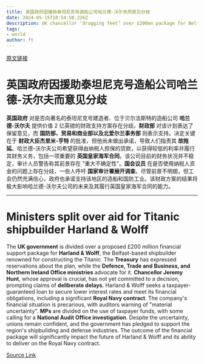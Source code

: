 ```yaml
---
title: 英国政府因援助泰坦尼克号造船公司哈兰德-沃尔夫而意见分歧
date: 2024-05-15T18:54:50.226Z
description: UK chancellor ‘dragging feet’ over £200mn package for Belfast group
tags: 
- world
author: ft
---
```


[原文链接](https://ft.com/content/eb6aec9c-a8e1-43a0-b289-4e7413ea5ddc)

# 英国政府因援助泰坦尼克号造船公司哈兰德-沃尔夫而意见分歧

**英国政府** 对是否向著名的泰坦尼克号建造者、位于贝尔法斯特的造船公司 **哈兰德-沃尔夫** 提供价值 2 亿英镑的财政支持方案存在分歧。**财政部** 对该计划表达了保留意见，而 **国防部、贸易和商业部以及北爱尔兰事务部** 则表示支持。决定关键在于 **财政大臣杰里米-亨特** 的批准，但他尚未做出承诺，导致人们指责其 **故拖延**。哈兰德-沃尔夫公司希望获得由纳税人担保的贷款，以获得较低的利率并履行其财务义务，包括一项重要的 **英国皇家海军合同**。该公司目前的财务状况并不稳定，审计人员警告称其前景存在 "重大不确定性"。**国会议员** 在是否使用纳税人资金的问题上存在分歧，一些人呼吁 **国家审计署展开调查**。尽管前景不明朗，但工会仍然充满信心，政府也承诺支持该地区的造船和国防工业。该财政方案的结果将极大影响哈兰德-沃尔夫公司的未来及其履行英国皇家海军合同的能力。

---

# Ministers split over aid for Titanic shipbuilder Harland & Wolff

The **UK government** is divided over a proposed £200 million financial support package for **Harland & Wolff**, the Belfast-based shipbuilder renowned for constructing the Titanic. The **Treasury** has expressed reservations about the plan, while the **Defence, Trade and Business, and Northern Ireland Office ministries** advocate for it. **Chancellor Jeremy Hunt**, whose approval is crucial, has not yet committed to a decision, prompting claims of **deliberate delays**. Harland & Wolff seeks a taxpayer-guaranteed loan to secure lower interest rates and meet its financial obligations, including a significant **Royal Navy contract**. The company's financial situation is precarious, with auditors warning of "material uncertainty". **MPs** are divided on the use of taxpayer funds, with some calling for a **National Audit Office investigation**. Despite the uncertainty, unions remain confident, and the government has pledged to support the region's shipbuilding and defense industries. The outcome of the financial package will significantly impact the future of Harland & Wolff and its ability to deliver on the Royal Navy contract.

[Source Link](https://ft.com/content/eb6aec9c-a8e1-43a0-b289-4e7413ea5ddc)


